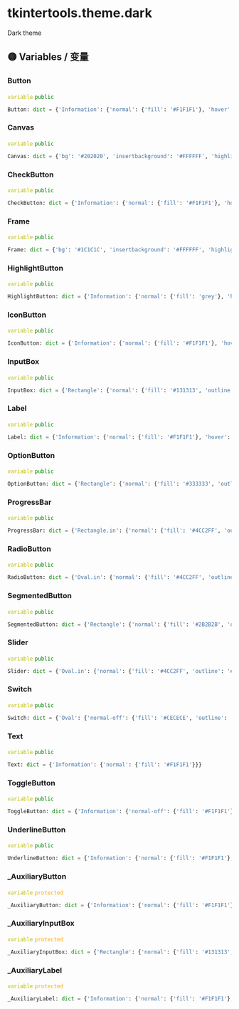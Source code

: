 # tkintertools.theme.dark

Dark theme

## 🟡 Variables / 变量

### Button

<code style='color: #BBBB00;'>variable</code> <code style='color: green;'>public</code>

```python linenums="0"
Button: dict = {'Information': {'normal': {'fill': '#F1F1F1'}, 'hover': {'fill': '#F1F1F1'}, 'active': {'fill': '#F1F1F1'}}, 'Rectangle': {'normal': {'fill': '#333333', 'outline': '#333333'}, 'hover': {'fill': '#333333', 'outline': '#858585'}, 'active': {'fill': '#666666', 'outline': '#666666'}}, 'RoundedRectangle': {'normal': {'fill': '#373737', 'outline': '#3D3D3D'}, 'hover': {'fill': '#3C3C3C', 'outline': '#3D3D3D'}, 'active': {'fill': '#323232', 'outline': '#3D3D3D'}}}
```


### Canvas

<code style='color: #BBBB00;'>variable</code> <code style='color: green;'>public</code>

```python linenums="0"
Canvas: dict = {'bg': '#202020', 'insertbackground': '#FFFFFF', 'highlightthickness': 0}
```


### CheckButton

<code style='color: #BBBB00;'>variable</code> <code style='color: green;'>public</code>

```python linenums="0"
CheckButton: dict = {'Information': {'normal': {'fill': '#F1F1F1'}, 'hover': {'fill': '#F1F1F1'}, 'active': {'fill': '#F1F1F1'}}, 'Rectangle': {'normal': {'fill': '#333333', 'outline': '#333333'}, 'hover': {'fill': '#333333', 'outline': '#858585'}, 'active': {'fill': '#666666', 'outline': '#666666'}}, 'RoundedRectangle': {'normal': {'fill': '#373737', 'outline': '#3D3D3D'}, 'hover': {'fill': '#3C3C3C', 'outline': '#3D3D3D'}, 'active': {'fill': '#323232', 'outline': '#3D3D3D'}}}
```


### Frame

<code style='color: #BBBB00;'>variable</code> <code style='color: green;'>public</code>

```python linenums="0"
Frame: dict = {'bg': '#1C1C1C', 'insertbackground': '#FFFFFF', 'highlightthickness': 0}
```


### HighlightButton

<code style='color: #BBBB00;'>variable</code> <code style='color: green;'>public</code>

```python linenums="0"
HighlightButton: dict = {'Information': {'normal': {'fill': 'grey'}, 'hover': {'fill': '#F1F1F1'}, 'active': {'fill': '#FFFFFF'}}}
```


### IconButton

<code style='color: #BBBB00;'>variable</code> <code style='color: green;'>public</code>

```python linenums="0"
IconButton: dict = {'Information': {'normal': {'fill': '#F1F1F1'}, 'hover': {'fill': '#F1F1F1'}, 'active': {'fill': '#F1F1F1'}}, 'Rectangle': {'normal': {'fill': '#333333', 'outline': '#333333'}, 'hover': {'fill': '#333333', 'outline': '#858585'}, 'active': {'fill': '#666666', 'outline': '#666666'}}, 'RoundedRectangle': {'normal': {'fill': '#373737', 'outline': '#3D3D3D'}, 'hover': {'fill': '#3C3C3C', 'outline': '#3D3D3D'}, 'active': {'fill': '#323232', 'outline': '#3D3D3D'}}}
```


### InputBox

<code style='color: #BBBB00;'>variable</code> <code style='color: green;'>public</code>

```python linenums="0"
InputBox: dict = {'Rectangle': {'normal': {'fill': '#131313', 'outline': '#797979'}, 'hover': {'fill': '#0C0C0C', 'outline': '#A5A5A5'}, 'active': {'fill': '#090909', 'outline': '#0078D7'}}, 'RoundedRectangle.in': {'normal': {'fill': '#2D2D2D', 'outline': '#303030'}, 'hover': {'fill': '#323232', 'outline': '#303030'}, 'active': {'fill': '#1F1F1F', 'outline': '#303030'}}, 'RoundedRectangle.out': {'normal': {'fill': '#8F8F8F', 'outline': '#8F8F8F'}, 'hover': {'fill': '#8F8F8F', 'outline': '#8F8F8F'}, 'active': {'fill': '#4CC2FF', 'outline': '#4CC2FF'}}, 'SingleLineText': {'normal': {'fill': '#F1F1F1'}, 'hover': {'fill': '#F1F1F1'}, 'active': {'fill': '#F1F1F1'}}}
```


### Label

<code style='color: #BBBB00;'>variable</code> <code style='color: green;'>public</code>

```python linenums="0"
Label: dict = {'Information': {'normal': {'fill': '#F1F1F1'}, 'hover': {'fill': '#F1F1F1'}}, 'Rectangle': {'normal': {'fill': '#2B2B2B', 'outline': '#3D3D3D'}, 'hover': {'fill': '#323232', 'outline': '#3D3D3D'}}, 'RoundedRectangle': {'normal': {'fill': '#2B2B2B', 'outline': '#3D3D3D'}, 'hover': {'fill': '#323232', 'outline': '#3D3D3D'}}}
```


### OptionButton

<code style='color: #BBBB00;'>variable</code> <code style='color: green;'>public</code>

```python linenums="0"
OptionButton: dict = {'Rectangle': {'normal': {'fill': '#333333', 'outline': '#333333'}, 'hover': {'fill': '#333333', 'outline': '#858585'}, 'active': {'fill': '#666666', 'outline': '#666666'}}, 'HalfRoundedRectangle': {'normal': {'fill': '#373737', 'outline': '#3D3D3D'}, 'hover': {'fill': '#3C3C3C', 'outline': '#3D3D3D'}, 'active': {'fill': '#323232', 'outline': '#3D3D3D'}}}
```


### ProgressBar

<code style='color: #BBBB00;'>variable</code> <code style='color: green;'>public</code>

```python linenums="0"
ProgressBar: dict = {'Rectangle.in': {'normal': {'fill': '#4CC2FF', 'outline': '#4CC2FF'}, 'hover': {'fill': '#49B3EB', 'outline': '#49B3EB'}}, 'Rectangle.out': {'normal': {'fill': '#333333', 'outline': '#333333'}, 'hover': {'fill': '#333333', 'outline': '#858585'}}, 'SemicircularRectangle.in': {'normal': {'fill': '#4CC2FF', 'outline': '#4CC2FF'}, 'hover': {'fill': '#49B3EB', 'outline': '#49B3EB'}}, 'SemicircularRectangle.out': {'normal': {'fill': '#2B2B2B', 'outline': '#3D3D3D'}, 'hover': {'fill': '#323232', 'outline': '#3D3D3D'}}}
```


### RadioButton

<code style='color: #BBBB00;'>variable</code> <code style='color: green;'>public</code>

```python linenums="0"
RadioButton: dict = {'Oval.in': {'normal': {'fill': '#4CC2FF', 'outline': '#4CC2FF'}, 'hover': {'fill': '#49B3EB', 'outline': '#49B3EB'}, 'active': {'fill': '#49B3EB', 'outline': '#49B3EB'}}, 'Oval.out': {'normal': {'fill': '#373737', 'outline': '#3D3D3D'}, 'hover': {'fill': '#3C3C3C', 'outline': '#3D3D3D'}, 'active': {'fill': '#323232', 'outline': '#3D3D3D'}}, 'Rectangle.in': {'normal': {'fill': '#4CC2FF', 'outline': '#4CC2FF'}, 'hover': {'fill': '#49B3EB', 'outline': '#49B3EB'}, 'active': {'fill': '#49B3EB', 'outline': '#49B3EB'}}, 'Rectangle.out': {'normal': {'fill': '#373737', 'outline': '#3D3D3D'}, 'hover': {'fill': '#3C3C3C', 'outline': '#858585'}, 'active': {'fill': '#323232', 'outline': '#666666'}}}
```


### SegmentedButton

<code style='color: #BBBB00;'>variable</code> <code style='color: green;'>public</code>

```python linenums="0"
SegmentedButton: dict = {'Rectangle': {'normal': {'fill': '#2B2B2B', 'outline': '#3D3D3D'}, 'hover': {'fill': '#323232', 'outline': '#3D3D3D'}}, 'RoundedRectangle': {'normal': {'fill': '#2B2B2B', 'outline': '#3D3D3D'}, 'hover': {'fill': '#323232', 'outline': '#3D3D3D'}}}
```


### Slider

<code style='color: #BBBB00;'>variable</code> <code style='color: green;'>public</code>

```python linenums="0"
Slider: dict = {'Oval.in': {'normal': {'fill': '#4CC2FF', 'outline': '#4CC2FF'}}, 'Oval.out': {'normal': {'fill': '#454545', 'outline': '#454545'}}, 'Rectangle.in': {'normal': {'fill': '#429CE3', 'outline': '#429CE3'}}, 'Rectangle': {'normal': {'fill': '#0078D7', 'outline': '#0078D7'}, 'hover': {'fill': '#FFFFFF', 'outline': '#FFFFFF'}, 'active': {'fill': '#767676', 'outline': '#767676'}}, 'Rectangle.out': {'normal': {'fill': '#7C7C7C', 'outline': '#7C7C7C'}}, 'SemicircularRectangle.in': {'normal': {'fill': '#4CC2FF', 'outline': '#4CC2FF'}}, 'SemicircularRectangle.out': {'normal': {'fill': '#9E9E9E', 'outline': '#9E9E9E'}}}
```


### Switch

<code style='color: #BBBB00;'>variable</code> <code style='color: green;'>public</code>

```python linenums="0"
Switch: dict = {'Oval': {'normal-off': {'fill': '#CECECE', 'outline': '#CECECE'}, 'hover-off': {'fill': '#D2D2D2', 'outline': '#D2D2D2'}, 'active-off': {'fill': '#D4D4D4', 'outline': '#D4D4D4'}, 'normal-on': {'fill': '#000000', 'outline': '#000000'}, 'hover-on': {'fill': '#000000', 'outline': '#000000'}, 'active-on': {'fill': '#000000', 'outline': '#000000'}}, 'Rectangle.in': {'normal-off': {'fill': '#CECECE', 'outline': '#CECECE'}, 'hover-off': {'fill': '#D2D2D2', 'outline': '#D2D2D2'}, 'active-off': {'fill': '#D4D4D4', 'outline': '#D4D4D4'}, 'normal-on': {'fill': '#000000', 'outline': '#000000'}, 'hover-on': {'fill': '#000000', 'outline': '#000000'}, 'active-on': {'fill': '#000000', 'outline': '#000000'}}, 'Rectangle.out': {'normal-off': {'fill': '#272727', 'outline': '#9E9E9E'}, 'hover-off': {'fill': '#3B3B3B', 'outline': '#A3A3A3'}, 'active-off': {'fill': '#404040', 'outline': '#A3A3A3'}, 'normal-on': {'fill': '#4CC2FF', 'outline': '#4CC2FF'}, 'hover-on': {'fill': '#49B3EB', 'outline': '#49B3EB'}, 'active-on': {'fill': '#49A8DA', 'outline': '#5DBCED'}}, 'SemicircularRectangle': {'normal-off': {'fill': '#272727', 'outline': '#9E9E9E'}, 'hover-off': {'fill': '#3B3B3B', 'outline': '#A3A3A3'}, 'active-off': {'fill': '#404040', 'outline': '#A3A3A3'}, 'normal-on': {'fill': '#4CC2FF', 'outline': '#4CC2FF'}, 'hover-on': {'fill': '#49B3EB', 'outline': '#49B3EB'}, 'active-on': {'fill': '#49A8DA', 'outline': '#5DBCED'}}}
```


### Text

<code style='color: #BBBB00;'>variable</code> <code style='color: green;'>public</code>

```python linenums="0"
Text: dict = {'Information': {'normal': {'fill': '#F1F1F1'}}}
```


### ToggleButton

<code style='color: #BBBB00;'>variable</code> <code style='color: green;'>public</code>

```python linenums="0"
ToggleButton: dict = {'Information': {'normal-off': {'fill': '#F1F1F1'}, 'hover-off': {'fill': '#F1F1F1'}, 'active-off': {'fill': '#F1F1F1'}, 'normal-on': {'fill': '#F1F1F1'}, 'hover-on': {'fill': '#F1F1F1'}, 'active-on': {'fill': '#F1F1F1'}}, 'Rectangle': {'normal-off': {'fill': '#333333', 'outline': '#333333'}, 'hover-off': {'fill': '#333333', 'outline': '#858585'}, 'active-off': {'fill': '#666666', 'outline': '#666666'}, 'normal-on': {'fill': '#0067C0', 'outline': '#0078D7'}, 'hover-on': {'fill': '#1975C5', 'outline': '#1975C5'}, 'active-on': {'fill': '#2D7FC6', 'outline': '#2072B9'}}, 'RoundedRectangle': {'normal-off': {'fill': '#373737', 'outline': '#3D3D3D'}, 'hover-off': {'fill': '#3C3C3C', 'outline': '#3D3D3D'}, 'active-off': {'fill': '#323232', 'outline': '#3D3D3D'}, 'normal-on': {'fill': '#0067C0', 'outline': '#0078D7'}, 'hover-on': {'fill': '#1975C5', 'outline': '#1975C5'}, 'active-on': {'fill': '#2D7FC6', 'outline': '#2072B9'}}}
```


### UnderlineButton

<code style='color: #BBBB00;'>variable</code> <code style='color: green;'>public</code>

```python linenums="0"
UnderlineButton: dict = {'Information': {'normal': {'fill': '#F1F1F1'}, 'hover': {'fill': 'royalblue'}, 'active': {'fill': 'purple'}}}
```


### \_AuxiliaryButton

<code style='color: #BBBB00;'>variable</code> <code style='color: orange;'>protected</code>

```python linenums="0"
_AuxiliaryButton: dict = {'Information': {'normal': {'fill': '#F1F1F1'}, 'hover': {'fill': '#F1F1F1'}, 'active': {'fill': '#F1F1F1'}}, 'Rectangle': {'normal': {'fill': '#333333', 'outline': '#333333'}, 'hover': {'fill': '#333333', 'outline': '#858585'}, 'active': {'fill': '#666666', 'outline': '#666666'}}, 'HalfRoundedRectangle': {'normal': {'fill': '#373737', 'outline': '#3D3D3D'}, 'hover': {'fill': '#3C3C3C', 'outline': '#3D3D3D'}, 'active': {'fill': '#323232', 'outline': '#3D3D3D'}}}
```


### \_AuxiliaryInputBox

<code style='color: #BBBB00;'>variable</code> <code style='color: orange;'>protected</code>

```python linenums="0"
_AuxiliaryInputBox: dict = {'Rectangle': {'normal': {'fill': '#131313', 'outline': '#797979'}, 'hover': {'fill': '#0C0C0C', 'outline': '#A5A5A5'}, 'active': {'fill': '#090909', 'outline': '#0078D7'}}, 'SingleLineText': {'normal': {'fill': '#F1F1F1'}, 'hover': {'fill': '#F1F1F1'}, 'active': {'fill': '#F1F1F1'}}, 'HalfRoundedRectangle.in': {'normal': {'fill': '#2D2D2D', 'outline': '#303030'}, 'hover': {'fill': '#323232', 'outline': '#303030'}, 'active': {'fill': '#1F1F1F', 'outline': '#303030'}}, 'HalfRoundedRectangle.out': {'normal': {'fill': '#8F8F8F', 'outline': '#8F8F8F'}, 'hover': {'fill': '#8F8F8F', 'outline': '#8F8F8F'}, 'active': {'fill': '#4CC2FF', 'outline': '#4CC2FF'}}}
```


### \_AuxiliaryLabel

<code style='color: #BBBB00;'>variable</code> <code style='color: orange;'>protected</code>

```python linenums="0"
_AuxiliaryLabel: dict = {'Information': {'normal': {'fill': '#F1F1F1'}, 'hover': {'fill': '#F1F1F1'}}, 'Rectangle': {'normal': {'fill': '#2B2B2B', 'outline': '#3D3D3D'}, 'hover': {'fill': '#323232', 'outline': '#3D3D3D'}}, 'HalfRoundedRectangle': {'normal': {'fill': '#2B2B2B', 'outline': '#3D3D3D'}, 'hover': {'fill': '#323232', 'outline': '#3D3D3D'}}}
```


